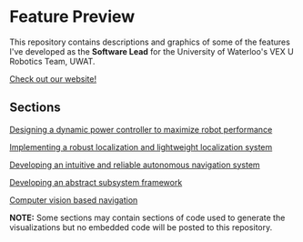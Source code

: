 # Feature Preview

This repository contains descriptions and graphics of some of the features I've developed as the **Software Lead** for the University of Waterloo's VEX U Robotics Team, UWAT. 

[Check out our website!](https://www.uwvexu.ca/)

## Sections

[Designing a dynamic power controller to maximize robot performance](power/README.md)

[Implementing a robust localization and lightweight localization system](localization/README.md)

[Developing an intuitive and reliable autonomous navigation system](navigation/README.md)

[Developing an abstract subsystem framework](subsystems/README.md)

[Computer vision based navigation](vision/README.md)

**NOTE:**
Some sections may contain sections of code used to generate the visualizations but no embedded code will be posted to this repository.

